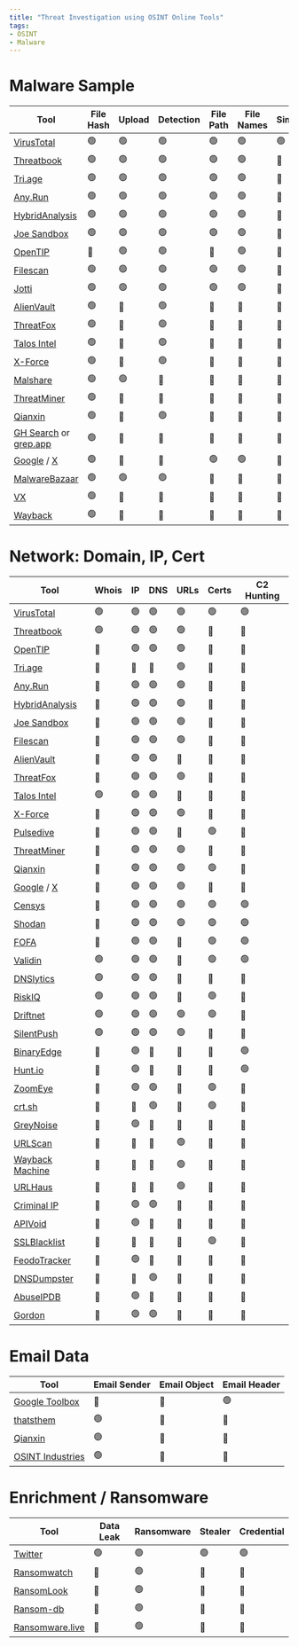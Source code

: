 ```yaml
---
title: "Threat Investigation using OSINT Online Tools"
tags: 
- OSINT
- Malware
---
```


# Malware Sample

| Tool                                                                              | File Hash | Upload | Detection | File Path | File Names | Similarity | Download | Cmd Line | Details | String/Int | Bytes | Relation | Behavior | Network | YARA | New | PCAP | Mem Dump | S'box | MultiAV | Src Code |
|------------------------------------------------------------------------------------|-----------|--------|-----------|-----------|------------|------------|----------|----------|---------|------------|-------|----------|----------|---------|------|------|-------|----------|-------|---------|----------|
| [VirusTotal](https://www.virustotal.com/gui/home/search)                           | 🟢        | 🟢     | 🟢        | 🟢        | 🟢         | 🟢         | 🟡       | 🟢       | 🟢      | 🟢         | 🟢    | 🟢       | 🟢       | 🟢      | 🟢   | 🟢   | 🟢    | 🟢       | 🟢    | 🟢      | 🔴       |
| [Threatbook](https://s.threatbook.com/)                                            | 🟢        | 🟢     | 🟢        | 🟢        | 🟢         | 🔴         | 🟡       | 🟢       | 🟢      | 🔴         | 🔴    | 🟢       | 🟢       | 🟢      | 🔴   | 🔴   | 🟢    | 🟢       | 🔴    | 🟢      | 🔴       |
| [Tri.age](https://tria.ge/)                                                        | 🟢        | 🟢     | 🟢        | 🟢        | 🟢         | 🔴         | 🟢       | 🟢       | 🟢      | 🟢         | 🔴    | 🟢       | 🟢       | 🟢      | 🔴   | 🔴   | 🟢    | 🟢       | 🟢    | 🟢      | 🔴       |
| [Any.Run](https://app.any.run/submissions)                                         | 🟢        | 🟢     | 🟢        | 🟢        | 🟢         | 🔴         | 🟢       | 🟢       | 🟢      | 🟢         | 🟢    | 🟢       | 🟢       | 🟢      | 🔴   | 🔴   | 🟢    | 🟢       | 🟢    | 🔴      | 🔴       |
| [HybridAnalysis](https://www.hybrid-analysis.com/)                                 | 🟢        | 🟢     | 🟢        | 🟢        | 🟢         | 🔴         | 🟡       | 🟢       | 🟢      | 🟢         | 🟢    | 🔴       | 🟢       | 🟢      | 🟢   | 🔴   | 🟢    | 🟢       | 🟢    | 🟢      | 🔴       |
| [Joe Sandbox](https://www.joesandbox.com/)                                         | 🟢        | 🟢     | 🟢        | 🟢        | 🟢         | 🔴         | 🔴       | 🟢       | 🟢      | 🟢         | 🟢    | 🟢       | 🟢       | 🟢      | 🔴   | 🔴   | 🟢    | 🟢       | 🟢    | 🟢      | 🔴       |
| [OpenTIP](https://opentip.kaspersky.com/)                                          | 🔴        | 🟢     | 🟢        | 🔴        | 🟢         | 🔴         | 🔴       | 🟢       | 🟢      | 🟢         | 🔴    | 🔴       | 🟢       | 🟢      | 🔴   | 🔴   | 🟢    | 🟢       | 🟢    | 🔴      | 🔴       |
| [Filescan](https://www.filescan.io/)                                               | 🟢        | 🟢     | 🟢        | 🟢        | 🟢         | 🔴         | 🔴       | 🟢       | 🟢      | 🔴         | 🔴    | 🔴       | 🟢       | 🟢      | 🔴   | 🔴   | 🔴    | 🔴       | 🟢    | 🟢      | 🔴       |
| [Jotti](https://virusscan.jotti.org/en-US/search/hash)                             | 🟢        | 🟢     | 🟢        | 🟢        | 🟢         | 🔴         | 🔴       | 🔴       | 🔴      | 🔴         | 🔴    | 🔴       | 🔴       | 🔴      | 🔴   | 🔴   | 🔴    | 🔴       | 🔴    | 🟢      | 🔴       |
| [AlienVault](https://otx.alienvault.com/)                                          | 🟢        | 🔴     | 🟢        | 🔴        | 🔴         | 🔴         | 🔴       | 🔴       | 🔴      | 🔴         | 🔴    | 🟢       | 🔴       | 🔴      | 🔴   | 🔴   | 🔴    | 🔴       | 🔴    | 🟢      | 🔴       |
| [ThreatFox](https://threatfox.abuse.ch/browse/)                                    | 🟢        | 🔴     | 🟢        | 🔴        | 🔴         | 🔴         | 🔴       | 🔴       | 🔴      | 🔴         | 🔴    | 🔴       | 🔴       | 🔴      | 🔴   | 🔴   | 🔴    | 🔴       | 🔴    | 🔴      | 🔴       |
| [Talos Intel](https://talosintelligence.com/)                                      | 🟢        | 🔴     | 🟢        | 🔴        | 🔴         | 🔴         | 🔴       | 🔴       | 🔴      | 🔴         | 🔴    | 🔴       | 🔴       | 🔴      | 🔴   | 🔴   | 🔴    | 🔴       | 🔴    | 🔴      | 🔴       |
| [X-Force](https://exchange.xforce.ibmcloud.com/)                                   | 🟢        | 🔴     | 🟢        | 🔴        | 🔴         | 🔴         | 🔴       | 🔴       | 🔴      | 🔴         | 🔴    | 🔴       | 🔴       | 🟢      | 🔴   | 🔴   | 🔴    | 🔴       | 🔴    | 🔴      | 🔴       |
| [Malshare](https://malshare.com/)                                                  | 🟢        | 🟢     | 🔴        | 🔴        | 🔴         | 🔴         | 🟢       | 🔴       | 🔴      | 🔴         | 🔴    | 🔴       | 🔴       | 🔴      | 🟢   | 🔴   | 🔴    | 🔴       | 🟢    | 🟢      | 🔴       |
| [ThreatMiner](https://www.threatminer.org/)                                        | 🟢        | 🔴     | 🔴        | 🔴        | 🔴         | 🔴         | 🔴       | 🔴       | 🔴      | 🔴         | 🔴    | 🔴       | 🔴       | 🟢      | 🔴   | 🔴   | 🔴    | 🔴       | 🔴    | 🔴      | 🔴       |
| [Qianxin](https://ti.qianxin.com/)                                                 | 🟢        | 🔴     | 🟢        | 🔴        | 🔴         | 🔴         | 🔴       | 🟢       | 🟢      | 🟢         | 🟢    | 🟢       | 🟢       | 🟢      | 🟢   | 🔴   | 🟢    | 🟢       | 🔴    | 🟢      | 🔴       |
| [GH Search](https://github.com/search/advanced) or [grep.app](https://grep.app/)   | 🟢        | 🔴     | 🔴        | 🔴        | 🔴         | 🔴         | 🔴       | 🔴       | 🔴      | 🟢         | 🔴    | 🔴       | 🔴       | 🔴      | 🔴   | 🔴   | 🔴    | 🔴       | 🔴    | 🔴      | 🟢       |
| [Google](https://www.google.com/) / [X](https://x.com/search-advanced?lang=en)     | 🟢        | 🔴     | 🔴        | 🟢        | 🟢         | 🔴         | 🔴       | 🟢       | 🔴      | 🟢         | 🔴    | 🔴       | 🔴       | 🔴      | 🔴   | 🔴   | 🔴    | 🔴       | 🔴    | 🔴      | 🟢       |
| [MalwareBazaar](https://bazaar.abuse.ch/browse/)                                   | 🟢        | 🟢     | 🟢        | 🔴        | 🔴         | 🔴         | 🔴       | 🔴       | 🔴      | 🔴         | 🔴    | 🔴       | 🔴       | 🔴      | 🟢   | 🔴   | 🔴    | 🔴       | 🔴    | 🔴      | 🔴       |
| [VX](https://virus.exchange/samples)                                               | 🟢        | 🔴     | 🔴        | 🔴        | 🔴         | 🔴         | 🟢       | 🔴       | 🔴      | 🔴         | 🔴    | 🔴       | 🔴       | 🔴      | 🔴   | 🔴   | 🔴    | 🔴       | 🔴    | 🔴      | 🔴       |
| [Wayback](https://web.archive.org/)                                                | 🟢        | 🔴     | 🔴        | 🔴        | 🔴         | 🔴         | 🟢       | 🔴       | 🔴      | 🟢         | 🔴    | 🔴       | 🔴       | 🔴      | 🔴   | 🔴   | 🔴    | 🔴       | 🔴    | 🔴      | 🟢       |

# Network: Domain, IP, Cert

| Tool                                                                               | Whois | IP  | DNS | URLs | Certs | C2 Hunting |
|------------------------------------------------------------------------------------|-------|-----|-----|------|-------|------------|
| [VirusTotal](https://www.virustotal.com/gui/home/search)                           | 🟢    | 🟢  | 🟢  | 🟢   | 🟢    | 🟢         |
| [Threatbook](https://s.threatbook.com/)                                            | 🟢    | 🟢  | 🟢  | 🟢   | 🔴    | 🔴         |
| [OpenTIP](https://opentip.kaspersky.com/)                                          | 🔴    | 🟢  | 🟢  | 🟢   | 🔴    | 🔴         |
| [Tri.age](https://tria.ge/)                                                        | 🔴    | 🔴  | 🔴  | 🟢   | 🔴    | 🔴         |
| [Any.Run](https://app.any.run/submissions)                                         | 🔴    | 🟢  | 🟢  | 🟢   | 🔴    | 🔴         |
| [HybridAnalysis](https://www.hybrid-analysis.com/)                                 | 🔴    | 🟢  | 🟢  | 🟢   | 🔴    | 🔴         |
| [Joe Sandbox](https://www.joesandbox.com/)                                         | 🔴    | 🟢  | 🟢  | 🟢   | 🔴    | 🔴         |
| [Filescan](https://www.filescan.io/)                                               | 🔴    | 🟢  | 🟢  | 🟢   | 🔴    | 🔴         |
| [AlienVault](https://otx.alienvault.com/)                                          | 🔴    | 🟢  | 🟢  | 🔴   | 🔴    | 🔴         |
| [ThreatFox](https://threatfox.abuse.ch/browse/)                                    | 🔴    | 🟢  | 🟢  | 🟢   | 🔴    | 🔴         |
| [Talos Intel](https://talosintelligence.com/)                                      | 🟢    | 🟢  | 🟢  | 🔴   | 🔴    | 🔴         |
| [X-Force](https://exchange.xforce.ibmcloud.com/)                                   | 🔴    | 🟢  | 🟢  | 🟢   | 🔴    | 🔴         |
| [Pulsedive](https://pulsedive.com/dashboard/)                                      | 🔴    | 🟢  | 🟢  | 🔴   | 🟢    | 🔴         |
| [ThreatMiner](https://www.threatminer.org/)                                        | 🔴    | 🟢  | 🟢  | 🟢   | 🔴    | 🔴         |
| [Qianxin](https://ti.qianxin.com/)                                                 | 🔴    | 🟢  | 🟢  | 🟢   | 🟢    | 🔴         |
| [Google](https://www.google.com/) / [X](https://x.com/search-advanced?lang=en)     | 🔴    | 🟢  | 🟢  | 🟢   | 🔴    | 🔴         |
| [Censys](https://search.censys.io/)                                                | 🔴    | 🟢  | 🟢  | 🟢   | 🟢    | 🟢         |
| [Shodan](https://www.shodan.io/)                                                   | 🔴    | 🟢  | 🟢  | 🟢   | 🟢    | 🟢         |
| [FOFA](https://en.fofa.info/)                                                      | 🔴    | 🟢  | 🟢  | 🔴   | 🟢    | 🟢         |
| [Validin](https://app.validin.com/)                                                | 🟢    | 🟢  | 🟢  | 🔴   | 🟢    | 🟢         |
| [DNSlytics](https://search.dnslytics.com/)                                         | 🟢    | 🟢  | 🟢  | 🔴   | 🔴    | 🔴         |
| [RiskIQ](https://community.riskiq.com/home)                                        | 🟢    | 🟢  | 🟢  | 🔴   | 🟢    | 🔴         |
| [Driftnet](https://driftnet.io/)                                                   | 🟢    | 🟢  | 🟢  | 🟢   | 🟢    | 🔴         |
| [SilentPush](https://explore.silentpush.com/)                                      | 🟢    | 🟢  | 🟢  | 🟢   | 🔴    | 🔴         |
| [BinaryEdge](https://app.binaryedge.io/services/query)                             | 🔴    | 🟢  | 🔴  | 🔴   | 🔴    | 🟢         |
| [Hunt.io](https://app.hunt.io/)                                                    | 🔴    | 🟢  | 🔴  | 🔴   | 🔴    | 🟢         |
| [ZoomEye](https://www.zoomeye.hk/)                                                 | 🔴    | 🟢  | 🟢  | 🔴   | 🟢    | 🔴         |
| [crt.sh](https://crt.sh/)                                                          | 🔴    | 🔴  | 🟢  | 🔴   | 🟢    | 🔴         |
| [GreyNoise](https://viz.greynoise.io/)                                             | 🔴    | 🟢  | 🔴  | 🔴   | 🔴    | 🔴         |
| [URLScan](https://urlscan.io/)                                                     | 🔴    | 🔴  | 🔴  | 🟢   | 🔴    | 🔴         |
| [Wayback Machine](https://web.archive.org/)                                        | 🔴    | 🔴  | 🔴  | 🟢   | 🔴    | 🔴         |
| [URLHaus](https://urlhaus.abuse.ch/browse/)                                        | 🔴    | 🔴  | 🔴  | 🟢   | 🔴    | 🔴         |
| [Criminal IP](https://www.criminalip.io/)                                          | 🔴    | 🟢  | 🟢  | 🔴   | 🔴    | 🔴         |
| [APIVoid](https://www.apivoid.com/tools/ip-reputation-check/)                      | 🔴    | 🟢  | 🔴  | 🔴   | 🔴    | 🔴         |
| [SSLBlacklist](https://sslbl.abuse.ch/)                                            | 🔴    | 🔴  | 🔴  | 🔴   | 🟢    | 🔴         |
| [FeodoTracker](https://feodotracker.abuse.ch/browse/)                              | 🔴    | 🟢  | 🔴  | 🔴   | 🔴    | 🔴         |
| [DNSDumpster](https://dnsdumpster.com/)                                            | 🔴    | 🔴  | 🟢  | 🔴   | 🔴    | 🔴         |
| [AbuseIPDB](https://www.abuseipdb.com/)                                            | 🔴    | 🟢  | 🔴  | 🔴   | 🔴    | 🔴         |
| [Gordon](https://cybergordon.com/)                                                 | 🔴    | 🟢  | 🟢  | 🔴   | 🔴    | 🔴         |

# Email Data

| Tool                                                                                   | Email Sender | Email Object | Email Header |
|----------------------------------------------------------------------------------------|--------------|--------------|--------------|
| [Google Toolbox](https://toolbox.googleapps.com/apps/messageheader/)                   | 🔴           | 🔴           | 🟢           |
| [thatsthem](https://thatsthem.com/)                                                    | 🟢           | 🔴           | 🔴           |
| [Qianxin](https://ti.qianxin.com/)                                                     | 🟢           | 🔴           | 🔴           |
| [OSINT Industries](https://app.osint.industries/)                                      | 🟢           | 🔴           | 🔴           |

# Enrichment / Ransomware

| Tool                                                                                   | Data Leak | Ransomware | Stealer | Credential |
|----------------------------------------------------------------------------------------|-----------|------------|---------|------------|
| [Twitter](https://x.com/search-advanced?lang=en)                                       | 🟢        | 🟢         | 🟢      | 🟢         |
| [Ransomwatch](https://ransomwatch.telemetry.ltd/#/recentposts)                         | 🔴        | 🟢         | 🔴      | 🔴         |
| [RansomLook](https://www.ransomlook.io/recent)                                         | 🔴        | 🟢         | 🔴      | 🔴         |
| [Ransom-db](https://www.ransom-db.com/real-time-updates)                               | 🔴        | 🟢         | 🔴      | 🔴         |
| [Ransomware.live](https://www.ransomware.live/#/recent)                                | 🔴        | 🟢         | 🔴      | 🔴         |
